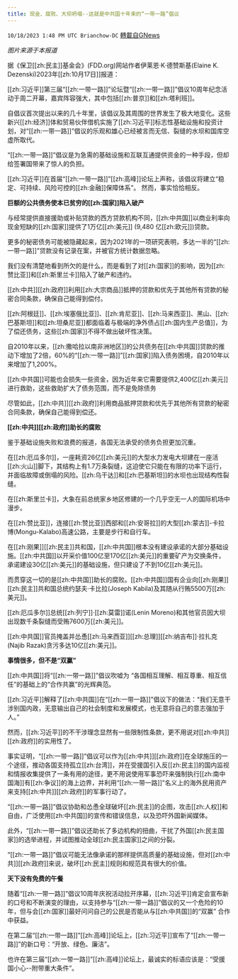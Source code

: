```yaml
---
title: 现金、腐败、大坝坍塌--这就是中共国十年来的“一带一路”倡议
---
```

`10/18/2023 1:48 PM UTC Brianchow-DC` [轉載自GNews](https://gnews.org/articles/1850232)

*图片来源于本报道*

据《保卫[[zh:民主]]基金会》(FDD.org)网站作者伊莱恩·K·德赞斯基(Elaine K. Dezenski)2023年[[zh:10月17日]]报道：

[[zh:习近平]]第三届“[[zh:一带一路]]”论坛暨“[[zh:一带一路]]”倡议10周年纪念活动于周二开幕，嘉宾阵容强大，其中包括[[zh:普京]]和[[zh:塔利班]]。

自倡议首次提出以来的几十年里，该倡议及其周围的世界发生了极大地变化。这些新兴[[zh:经济]]体和贸易伙伴借机实施了[[zh:习近平]]标志性基础设施和投资计划，对“[[zh:一带一路]]”倡议的乐观和雄心已经被言而无信、裂缝的水坝和国库空虚所取代。

“[[zh:一带一路]]”倡议是为急需的基础设施和互联互通提供资金的一种手段，但却给签署国带来了惊人的负担。

[[zh:习近平]]在首届“[[zh:一带一路]]”[[zh:高峰]]论坛上声称，该倡议将建立“稳定、可持续、风险可控的[[zh:金融]]保障体系”。 然而，事实恰恰相反。

**巨额的公共债务使本已贫穷的[[zh:国家]]陷入破产**

与经常提供直接援助或补贴贷款的西方贷款机构不同，[[zh:中共国]]以商业利率向现金短缺的[[zh:国家]]提供了1万亿[[zh:美元]] (9,480 亿[[zh:欧元]])贷款。

更多的秘密债务可能被隐藏起来，因为2021年的一项研究表明，多达一半的“[[zh:一带一路]]”贷款没有记录在案，并被官方统计数据忽略。

我们没有清楚地看到所欠的是什么，而是看到了对[[zh:国家]]的影响，因为[[zh:赞比亚]]和[[zh:斯里兰卡]]陷入了破产和违约。

[[zh:中共]][[zh:政府]]利用[[zh:大宗商品]]抵押的贷款和优先于其他所有贷款的秘密合同条款，确保自己能得到偿付。

[[zh:阿根廷]]、[[zh:埃塞俄比亚]]、[[zh:肯尼亚]]、[[zh:马来西亚]]、黑山、[[zh:巴基斯坦]]和[[zh:坦桑尼亚]]都面临着与极端的净外债占[[zh:国内生产总值]]，为了偿还债务，这些[[zh:国家]]不得不做出破坏性决策。

自2010年以来，[[zh:撒哈拉以南非洲地区]]的公共债务在[[zh:中共国]]贷款的推动下增加了2倍，60%的“[[zh:一带一路]]”[[zh:国家]]陷入债务困境，自2010年以来增加了1,200%。

[[zh:中共国]]可能也会损失一些资金，因为近年来它需要提供2,400亿[[zh:美元]]进行救助，这些救助扩大了债务范围，而不是免除债务

尽管如此，[[zh:中共]][[zh:政府]]利用商品抵押贷款和优先于其他所有贷款的秘密合同条款，确保自己能得到偿还。

**[[zh:中共]][[zh:政府]]助长的腐败**

鉴于基础设施失败和浪费的报道，各国无法承受的债务负担更加沉重。

在[[zh:厄瓜多尔]]，一座耗资26亿[[zh:美元]]的大型水力发电大坝建在一座活[[zh:火山]]脚下，其结构上有1.7万条裂缝，这迫使它只能在有限的功率下运行，并面临故障或倒塌的风险。[[zh:乌干达]]和[[zh:巴基斯坦]]的水坝也出现结构性裂缝。

在[[zh:斯里兰卡]]，大象在前总统家乡地区修建的一个几乎空无一人的国际机场中漫步。

在[[zh:赞比亚]]，连接[[zh:赞比亚]]西部和[[zh:安哥拉]]的大型[[zh:蒙古]]\-卡拉博(Mongu-Kalabo)高速公路，主要是步行和自行车。

在[[zh:刚果]][[zh:民主]]共和国，[[zh:中共国]]根本没有建设承诺的大部分基础设施。[[zh:中共国]]以开采价值100亿至170亿[[zh:美元]]的重要矿产为交换条件，承诺建设30亿[[zh:美元]]的基础设施，但只建设了不到10亿[[zh:美元]]。

而贯穿这一切的是[[zh:中共国]]助长的腐败。[[zh:中共国]]国有企业向[[zh:刚果]][[zh:民主]]共和国总统约瑟夫·卡比拉(Joseph Kabila)及其随从行贿5500万[[zh:美元]]。

[[zh:厄瓜多尔]]总统[[zh:列宁]]·[[zh:莫雷]]诺(Lenin Moreno)和其他官员因大坝出现数千条裂缝而受贿7600万[[zh:美元]]。

[[zh:中共国]]官员掩盖并怂恿[[zh:马来西亚]][[zh:总理]][[zh:纳吉布]]·拉扎克(Najib Razak)贪污多达10亿[[zh:美元]]。

**事情很多，但不是“双赢”**

[[zh:中共国]]将“[[zh:一带一路]]”倡议吹嘘为 “各国相互理解、相互尊重、相互信任”的基础上的“合作共赢”的光辉典范。

[[zh:习近平]]解释了[[zh:中共国]]在“[[zh:一带一路]]”倡议下的做法：“我们无意干涉别国内政，无意输出自己的社会制度和发展模式，也无意将自己的意志强加于人。”

然而，[[zh:习近平]]的不干涉理念显然有一些限制性条款，更不用说对[[zh:中共]][[zh:政府]]的实用性了。

事实证明，“[[zh:一带一路]]”倡议可以作为[[zh:中共]][[zh:政府]]在全球施压的一个途径，推动各国支持孤立[[zh:台湾]]，并在受援国引入反[[zh:民主]]的国内监视和情报收集提供了一条有用的途径，更不用说使用军事恐吓来强制执行[[zh:南中国海]]有[[zh:争议]]的海上边界，并利用“[[zh:一带一路]]”名义上的海外民用资产来支持[[zh:中共]][[zh:政府]]的军事行动了。

“[[zh:一带一路]]”倡议协助和怂恿全球破坏[[zh:民主]]的企图，攻击[[zh:人权]]和自由，广泛使用[[zh:中共国]]的宣传和错误信息，以及恐吓外国新闻媒体。

此外，“[[zh:一带一路]]”倡议还助长了多边机构的扭曲，干扰了外国[[zh:民主国家]]的选举进程，并试图推动全球[[zh:民主国家]]之间的分裂。

“[[zh:一带一路]]”倡议可能无法像承诺的那样提供高质量的基础设施，但对[[zh:中共]][[zh:政府]]来说，破坏[[zh:民主]]规则和规范具有很大的价值。

**天下没有免费的午餐**

随着“[[zh:一带一路]]”倡议10周年庆祝活动拉开序幕，[[zh:习近平]]肯定会宣布新的口号和不断演变的理由，以支持参与“[[zh:一带一路]]”倡议的又一个危险的10年，但与会[[zh:国家]]最好问问自己的公民是否能从与[[zh:中共国]]的“双赢” 合作中获益。

在第二届“[[zh:一带一路]]”[[zh:高峰]]论坛上，[[zh:习近平]]宣布了“[[zh:一带一路]]”的新口号：“开放、绿色、廉洁”。

也许在第三届“[[zh:一带一路]]”[[zh:高峰]]论坛上，最诚实的标语应该是：“受援国小心\--附带重大条件”。
